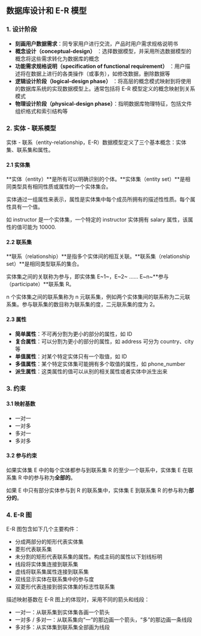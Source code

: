 ## 数据库设计和 E-R 模型

### 1. 设计阶段

- **刻画用户数据需求**：同专家用户进行交流，产品时用户需求规格说明书
- **概念设计（conceptual-design）** ：选择数据模型，并采用所选数据模型的概念将这些需求转化为数据库的概念
- **功能需求规格说明（specification of functional requirement）** ：用户描述将在数据上进行的各类操作（或事务），如修改数据，删除数据等
- **逻辑设计阶段（logical-design phase）** ：将高层的概念模式映射到将使用的数据库系统的实现数据模型上。通常包括将 E-R 模型定义的概念映射到关系模式
- **物理设计阶段（physical-design phase）**：指明数据库物理特征，包括文件组织格式和索引结构等

### 2. 实体 - 联系模型

实体 - 联系（entity-relationship，E-R）数据模型定义了三个基本概念：实体集、联系集和属性。

#### 2.1 实体集

**实体（entity）**是所有可以明确识别的个体。**实体集（entity set）**是相同类型具有相同性质或属性的一个实体集合。

实体通过一组属性来表示，属性是实体集中每个成员所拥有的描述性性质。每个属性具有一个值。

如 instructor 是一个实体集，一个特定的 instructor 实体拥有 salary 属性，该属性的值可能为 10000.

#### 2.2 联系集

**联系（relationship）**是指多个实体间的相互关联。**联系集（relationship set）**是相同类型联系的集合。

实体集之间的关联称为参与，即实体集 E~1~，E~2~ …… E~n~**参与（participate）**联系集 R。

n 个实体集之间的联系集称为 n 元联系集，例如两个实体集间的联系称为二元联系集。参与联系集的数目称为联系集的度，二元联系集的度为 2。

#### 2.3 属性

- **简单属性**：不可再分割为更小的部分的属性，如 ID
- **复合属性**：可以分割为更小的部分的属性，如 address 可分为 country、city 等
- **单值属性**：对某个特定实体只有一个取值，如 ID
- **多值属性**：某个特定实体集可能拥有多个取值的属性，如 phone_number
- **派生属性**：这类属性的值可以从别的相关属性或者实体中派生出来

### 3. 约束

#### 3.1 映射基数

- 一对一
- 一对多
- 多对一
- 多对多

#### 3.2 参与约束

如果实体集 E 中的每个实体都参与到联系集 R 的至少一个联系中，实体集 E 在联系集 R 中的参与称为**全部的**。

如果 E 中只有部分实体参与到 R 的联系集中，实体集 E 到联系集 R 的参与称为**部分的**。

### 4. E-R 图

E-R 图包含如下几个主要构件：

- 分成两部分的矩形代表实体集
- 菱形代表联系集
- 未分割的矩形代表联系集的属性。构成主码的属性以下划线标明
- 线段将实体集连接到联系集
- 虚线将联系集属性连接到联系集
- 双线显示实体在联系集中的参与度
- 双菱形代表连接到弱实体集的标志性联系集

描述映射基数在 E-R 图上的体现时，采用不同的箭头和线段：

- 一对一：从联系集到实体集各画一个箭头
- 一对多 / 多对一：从联系集向“一”的那边画一个箭头，“多”的那边画一条线段
- 多对多：从实体集到联系集全部画为线段

